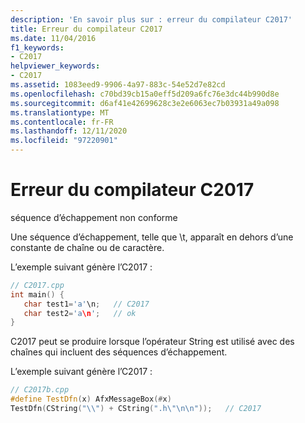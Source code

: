 ```yaml
---
description: 'En savoir plus sur : erreur du compilateur C2017'
title: Erreur du compilateur C2017
ms.date: 11/04/2016
f1_keywords:
- C2017
helpviewer_keywords:
- C2017
ms.assetid: 1083eed9-9906-4a97-883c-54e52d7e82cd
ms.openlocfilehash: c70bd39cb15a0eff5d209a6fc76e3dc44b990d8e
ms.sourcegitcommit: d6af41e42699628c3e2e6063ec7b03931a49a098
ms.translationtype: MT
ms.contentlocale: fr-FR
ms.lasthandoff: 12/11/2020
ms.locfileid: "97220901"
---
```

# <a name="compiler-error-c2017"></a>Erreur du compilateur C2017

séquence d’échappement non conforme

Une séquence d’échappement, telle que \t, apparaît en dehors d’une constante de chaîne ou de caractère.

L’exemple suivant génère l’C2017 :

```cpp
// C2017.cpp
int main() {
   char test1='a'\n;   // C2017
   char test2='a\n';   // ok
}
```

C2017 peut se produire lorsque l’opérateur String est utilisé avec des chaînes qui incluent des séquences d’échappement.

L’exemple suivant génère l’C2017 :

```cpp
// C2017b.cpp
#define TestDfn(x) AfxMessageBox(#x)
TestDfn(CString("\\") + CString(".h\"\n\n"));   // C2017
```
